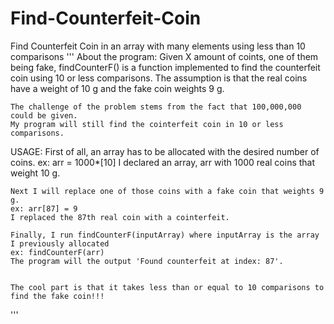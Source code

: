 # Find-Counterfeit-Coin
Find Counterfeit Coin in an array with many elements using less than 10 comparisons
'''
About the program:
	Given X amount of coints, one of them being fake, findCounterF() is a function
	implemented to find the counterfeit coin using 10 or less comparisons. The assumption 
	is that the real coins have a weight of 10 g and the fake coin weights 9 g.

	The challenge of the problem stems from the fact that 100,000,000 could be given. 
	My program will still find the cointerfeit coin in 10 or less comparisons.

USAGE:
	First of all, an array has to be allocated with the desired number of coins.
	ex: arr = 1000*[10] 
	I declared an array, arr with 1000 real coins that weight 10 g.
	
	Next I will replace one of those coins with a fake coin that weights 9 g.
	ex: arr[87] = 9
	I replaced the 87th real coin with a cointerfeit.
	
	Finally, I run findCounterF(inputArray) where inputArray is the array I previously allocated
	ex: findCounterF(arr)
	The program will the output 'Found counterfeit at index: 87'.
	
	
	The cool part is that it takes less than or equal to 10 comparisons to find the fake coin!!!
'''
